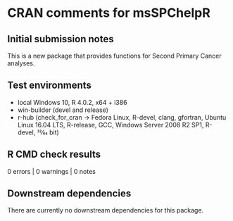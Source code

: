 # CRAN comments for msSPChelpR

## Initial submission notes
This is a new package that provides functions for Second Primary Cancer analyses.

## Test environments
* local Windows 10, R 4.0.2, x64 + i386
* win-builder (devel and release)
* r-hub (check_for_cran -> Fedora Linux, R-devel, clang, gfortran, Ubuntu Linux 16.04 LTS, R-release, GCC,
Windows Server 2008 R2 SP1, R-devel, 32⁄64 bit)

## R CMD check results
0 errors | 0 warnings | 0 notes
    
## Downstream dependencies
There are currently no downstream dependencies for this package.